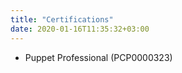 ```yaml
---
title: "Certifications"
date: 2020-01-16T11:35:32+03:00
---
```


- Puppet Professional (PCP0000323)
